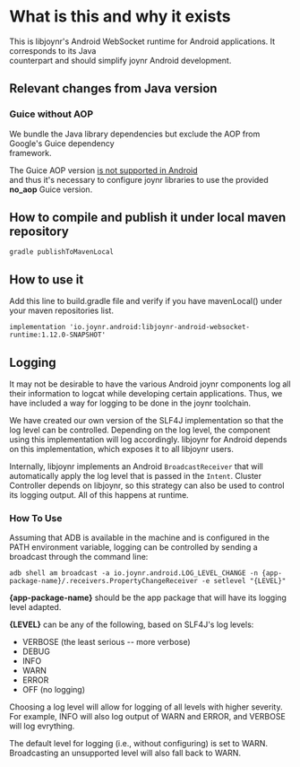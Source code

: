 # What is this and why it exists

This is libjoynr's Android WebSocket runtime for Android applications. It corresponds to its Java  
counterpart and should simplify joynr Android development.

## Relevant changes from Java version

### Guice without AOP

We bundle the Java library dependencies but exclude the AOP from Google's Guice dependency  
framework.

The Guice AOP version [is not supported in
Android](https://github.com/google/guice/wiki/AOP#limitations)  
and thus it's necessary to configure joynr libraries to use the provided **no_aop** Guice version.

## How to compile and publish it under local maven repository

`gradle publishToMavenLocal`

## How to use it

Add this line to build.gradle file and verify if you have mavenLocal() under your maven
repositories list.

`implementation 'io.joynr.android:libjoynr-android-websocket-runtime:1.12.0-SNAPSHOT'`

## Logging

It may not be desirable to have the various Android joynr components log all their information to
logcat while developing certain applications. Thus, we have included a way for logging to be done
in the joynr toolchain.

We have created our own version of the SLF4J implementation so that the log level can be
controlled. Depending on the log level, the component using this implementation will log
accordingly. libjoynr for Android depends on this implementation, which exposes it to all libjoynr
users.

Internally, libjoynr implements an Android `BroadcastReceiver` that will automatically apply the
log level that is passed in the `Intent`. Cluster Controller depends on libjoynr, so this strategy
can also be used to control its logging output. All of this happens at runtime.

### How To Use

Assuming that ADB is available in the machine and is configured in the PATH environment variable,
logging can be controlled by sending a broadcast through the command line:

`adb shell am broadcast -a io.joynr.android.LOG_LEVEL_CHANGE -n
{app-package-name}/.receivers.PropertyChangeReceiver -e setlevel "{LEVEL}"`

**{app-package-name}** should be the app package that will have its logging level adapted.

**{LEVEL}** can be any of the following, based on SLF4J's log levels:

- VERBOSE (the least serious -- more verbose)
- DEBUG
- INFO
- WARN
- ERROR
- OFF (no logging)

Choosing a log level will allow for logging of all levels with higher severity. For example, INFO
will also log output of WARN and ERROR, and VERBOSE will log evrything.

The default level for logging (i.e., without configuring) is set to WARN. Broadcasting an
unsupported level will also fall back to WARN.
